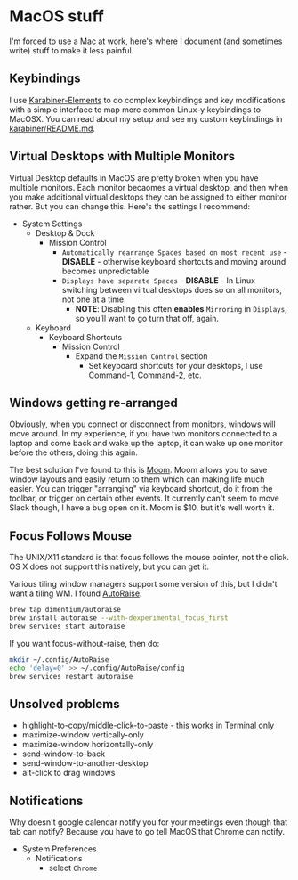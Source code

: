 # MacOS stuff

I'm forced to use a Mac at work, here's where I document (and sometimes write) stuff to make it less painful.

## Keybindings

I use [Karabiner-Elements](https://karabiner-elements.pqrs.org/) to do complex keybindings and key modifications with a simple interface to map more common Linux-y keybindings to MacOSX. You can read about my setup and see my custom keybindings in [karabiner/README.md](karabiner/README.md).

## Virtual Desktops with Multiple Monitors

Virtual Desktop defaults in MacOS are pretty broken when you have multiple monitors. Each monitor becaomes a virtual desktop, and then when you make additional virtual desktops they can be assigned to either monitor rather. But you can change this. Here's the settings I recommend:

- System Settings
  - Desktop & Dock
    - Mission Control
      - `Automatically rearrange Spaces based on most recent use` - **DISABLE** - otherwise keyboard shortcuts and moving around becomes unpredictable
      - `Displays have separate Spaces` - **DISABLE** - In Linux switching between virtual desktops does so on all monitors, not one at a time.
        - **NOTE**: Disabling this often **enables** `Mirroring` in `Displays`, so you’ll want to go turn that off, again.
  - Keyboard
    - Keyboard Shortcuts
      - Mission Control
        - Expand the `Mission Control` section
          - Set keyboard shortcuts for your desktops, I use Command-1, Command-2, etc.

## Windows getting re-arranged

Obviously, when you connect or disconnect from monitors, windows will move around. In my experience, if you have two monitors connected to a laptop and come back and wake up the laptop, it can wake up one monitor before the others, doing this again.

The best solution I've found to this is [Moom](https://manytricks.com/moom/). Moom allows you to save window layouts and easily return to them which can making life much easier. You can trigger "arranging" via keyboard shortcut, do it from the toolbar, or trigger on certain other events. It currently can't seem to move Slack though, I have a bug open on it. Moom is $10, but it's well worth it.

## Focus Follows Mouse

The UNIX/X11 standard is that focus follows the mouse pointer, not the click. OS X does not support this natively, but you can get it.

Various tiling window managers support some version of this, but I didn't want a tiling WM. I found [AutoRaise](https://github.com/sbmpost/AutoRaise).

```bash
brew tap dimentium/autoraise
brew install autoraise --with-dexperimental_focus_first
brew services start autoraise
```

If you want focus-without-raise, then do:

```bash
mkdir ~/.config/AutoRaise
echo 'delay=0' >> ~/.config/AutoRaise/config
brew services restart autoraise
```

## Unsolved problems

* highlight-to-copy/middle-click-to-paste - this works in Terminal only
* maximize-window vertically-only
* maximize-window horizontally-only
* send-window-to-back
* send-window-to-another-desktop
* alt-click to drag windows

## Notifications

Why doesn't google calendar notify you for your meetings even though that tab can notify? Because you have to go tell MacOS that Chrome can notify.

* System Preferences
  * Notifications
    * select `Chrome`

